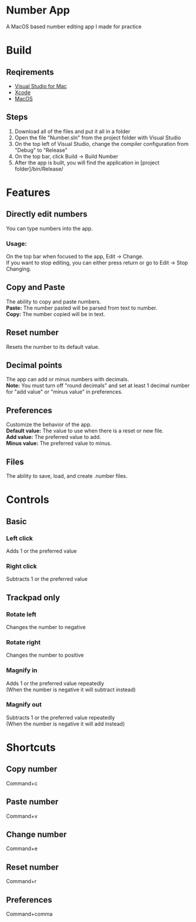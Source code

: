 # Number App
A MacOS based number editing app I made for practice
# Build
## Reqirements
- [Visual Studio for Mac](https://visualstudio.microsoft.com/vs/mac/)
- [Xcode](https://developer.apple.com/xcode/)
- [MacOS](https://www.apple.com/macos/)
## Steps
1. Download all of the files and put it all in a folder
2. Open the file "Number.sln" from the project folder with Visual Studio
3. On the top left of Visual Studio, change the compiler configuration from "Debug" to "Release" 
4. On the top bar, click Build -> Build Number
5. After the app is built, you will find the application in \[project folder]/bin/Release/
# Features
## Directly edit numbers
You can type numbers into the app.  
### Usage:
On the top bar when focused to the app, Edit -> Change.  
If you want to stop editing, you can either press return or go to Edit -> Stop Changing.
## Copy and Paste
The ability to copy and paste numbers.  
**Paste:** The number pasted will be parsed from text to number.  
**Copy:** The number copied will be in text.  
## Reset number
Resets the number to its default value.
## Decimal points
The app can add or minus numbers with decimals.  
**Note:** You must turn off "round decimals" and set at least 1 decimal number for "add value" or "minus value" in preferences.
## Preferences
Customize the behavior of the app.  
**Default value:** The value to use when there is a reset or new file.  
**Add value:** The preferred value to add.  
**Minus value:** The preferred value to minus.  
## Files
The ability to save, load, and create .number files.
# Controls
## Basic
### Left click
Adds 1 or the preferred value
### Right click
Subtracts 1 or the preferred value
## Trackpad only
### Rotate left
Changes the number to negative
### Rotate right
Changes the number to positive
### Magnify in
Adds 1 or the preferred value repeatedly   
(When the number is negative it will subtract instead)
### Magnify out
Subtracts 1 or the preferred value repeatedly   
(When the number is negative it will add instead)
# Shortcuts
## Copy number
Command+c
## Paste number
Command+v
## Change number
Command+e
## Reset number
Command+r
## Preferences
Command+comma
